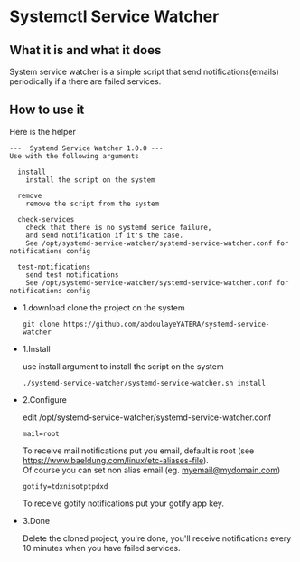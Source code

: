 # Systemctl Service Watcher

## What it is and what it does

System service watcher is a simple script that send notifications(emails)
periodically if a there are failed services.

## How to use it

Here is the helper

```
---  Systemd Service Watcher 1.0.0 ---
Use with the following arguments

  install
    install the script on the system

  remove
    remove the script from the system

  check-services
    check that there is no systemd serice failure,
    and send notification if it's the case.
    See /opt/systemd-service-watcher/systemd-service-watcher.conf for notifications config

  test-notifications
    send test notifications
    See /opt/systemd-service-watcher/systemd-service-watcher.conf for notifications config
```

- 1.download
  clone the project on the system

  ```
  git clone https://github.com/abdoulayeYATERA/systemd-service-watcher
  ```

- 1.Install

  use install argument to install the script on the system

  ```
  ./systemd-service-watcher/systemd-service-watcher.sh install
  ```

- 2.Configure

  edit /opt/systemd-service-watcher/systemd-service-watcher.conf

  ```
  mail=root
  ```

  To receive mail notifications put you email, default is root (see https://www.baeldung.com/linux/etc-aliases-file).<br/>
  Of course you can set non alias email (eg. myemail@mydomain.com)

  ```
  gotify=tdxnisotptpdxd
  ```

  To receive gotify notifications put your gotify app key.

- 3.Done

  Delete the cloned project, you're done, you'll receive notifications every 10 minutes when you have failed services.
